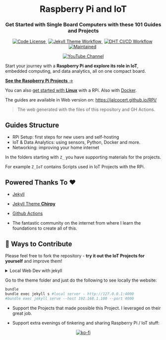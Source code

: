 <div align="center">
  <h1>Raspberry Pi and IoT</h1>
</div>

<div align="center">
  <h3>Get Started with Single Board Computers with these 101 Guides and Projects</h3>
</div>


<p align="center">
  <a href="https://github.com/JAlcocerT/RPi?tab=MIT-1-ov-file#readme" style="margin-right: 5px;">
    <img alt="Code License" src="https://img.shields.io/badge/License-MIT-blue.svg" />
  </a>
  <a href="https://github.com/JAlcocerT/RPi/actions/workflows/pages-deploy.yml" style="margin-right: 5px;">
    <img alt="Jekyll Theme Workflow" src="https://github.com/JAlcocerT/RPi/actions/workflows/pages-deploy.yml/badge.svg" />
  </a>
  <a href="https://github.com/JAlcocerT/RPi/actions/workflows/python-dht-build.yml" style="margin-right: 5px;">
    <img alt="DHT CI/CD Workflow" src="https://github.com/JAlcocerT/RPi/actions/workflows/python-dht-build.yml/badge.svg" />
  </a>
  <a href="https://GitHub.com/JAlcocerT/RPi/graphs/commit-activity" style="margin-right: 5px;">
    <img alt="Maintained" src="https://img.shields.io/badge/Maintained%3F-yes-green.svg" />
  </a>
</p>

<p align="center">
  <a href="https://youtube.com/@JAlcocerTech">
    <img alt="YouTube Channel" src="https://img.shields.io/badge/YouTube-Channel-red" />
  </a>
</p>


Start your journey with a **Raspberry Pi and explore its role in IoT**, embedded computing, and data analytics, all on one compact board. 

[**See the Raspberry Pi Projects** →][demo]

You can also [get started with **Linux**](https://jalcocert.github.io/Linux/) with a RPi. Also with [Docker](https://github.com/JAlcocerT/Docker).

The guides are available in Web version on: <https://jalcocert.github.io/RPi/>

> The web generated with the files of this repository and GH Actions.

## Guides Structure

* RPi Setup: first steps for new users and self-hosting
* IoT & Data Analytics: using sensors, Python, Docker and more.
* Networking: improving your home internet

In the folders starting with `Z_` you have supporting materials for the projects.

For example `Z_IoT` contains Scripts used in IoT Projects with the RPi.

## Powered Thanks To :heart:

* [Jekyll](https://github.com/jekyll/jekyll)
* [Jekyll Theme **Chirpy**](https://github.com/cotes2020/jekyll-theme-chirpy/)
* [Github Actions](https://fossengineer.com/docker-github-actions-cicd/)

* The fantastic community on the internet from where I learn the foundations to create all of this.

## :loudspeaker: Ways to Contribute 

Please feel free to fork the repository - **try it out the IoT Projects for yourself** and improve them!

<details>
  <summary>Local Web Dev with jekyll</summary>

```sh
#https://jekyllrb.com/docs/installation/
sudo apt install ruby-full build-essential zlib1g-dev && \
echo '# Install Ruby Gems to ~/.gem' >> ~/.bashrc && \
echo 'export GEM_HOME="$HOME/.gem"' >> ~/.bashrc && \
echo 'export PATH="$HOME/.gem/bin:$PATH"' >> ~/.bashrc && \
source ~/.bashrc && \
#gem update --system && \
gem install jekyll bundler

###https://www.ruby-lang.org/en/downloads/releases/
sudo apt install -y libssl-dev libreadline-dev zlib1g-dev libyaml-dev libffi-dev libgdbm-dev
curl -O https://cache.ruby-lang.org/pub/ruby/3.2/ruby-3.2.0.tar.gz
tar -xvzf ruby-3.2.0.tar.gz && cd ./ruby-3.2.0
./configure
make
sudo make install
ruby -v
```

</details>



Go to the theme folder and just do the following to see locally the website:

```sh
bundle
bundle exec jekyll s #local server - http://127.0.0.1:4000
#bundle exec jekyll serve --host 192.168.1.100 --port 4000
```

* Support the Projects that made possible this Project. I leveraged on their great job.

* Support extra evenings of tinkering and sharing Raspberry Pi / IoT stuff:

<p align="center">
  <a href="https://ko-fi.com/Z8Z1QPGUM">
    <img src="https://ko-fi.com/img/githubbutton_sm.svg" alt="ko-fi" />
  </a>
</p>


[demo]: https://jalcocert.github.io/RPi/